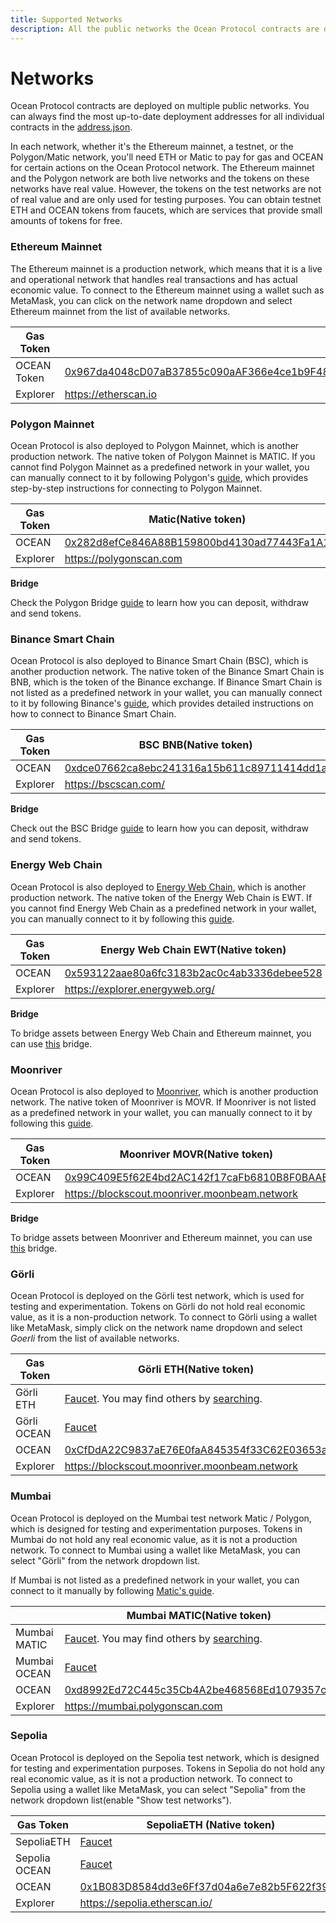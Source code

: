```yaml
---
title: Supported Networks
description: All the public networks the Ocean Protocol contracts are deployed to.
---
```


# Networks

Ocean Protocol contracts are deployed on multiple public networks. You can always find the most up-to-date deployment addresses for all individual contracts in the [address.json](https://github.com/oceanprotocol/contracts/blob/v4main/addresses/address.json).

In each network, whether it's the Ethereum mainnet, a testnet, or the Polygon/Matic network, you'll need ETH or Matic to pay for gas and OCEAN for certain actions on the Ocean Protocol network. The Ethereum mainnet and the Polygon network are both live networks and the tokens on these networks have real value. However, the tokens on the test networks are not of real value and are only used for testing purposes. You can obtain testnet ETH and OCEAN tokens from faucets, which are services that provide small amounts of tokens for free.

### Ethereum Mainnet

The Ethereum mainnet is a production network, which means that it is a live and operational network that handles real transactions and has actual economic value. To connect to the Ethereum mainnet using a wallet such as MetaMask, you can click on the network name dropdown and select Ethereum mainnet from the list of available networks.

<table data-header-hidden><thead><tr><th width="100">Gas Token</th><th></th></tr></thead><tbody><tr><td>OCEAN Token</td><td><a href="https://etherscan.io/token/0x967da4048cD07aB37855c090aAF366e4ce1b9F48">0x967da4048cD07aB37855c090aAF366e4ce1b9F48</a></td></tr><tr><td>Explorer</td><td><a href="https://etherscan.io">https://etherscan.io</a></td></tr></tbody></table>

### Polygon Mainnet

Ocean Protocol is also deployed to Polygon Mainnet, which is another production network. The native token of Polygon Mainnet is MATIC. If you cannot find Polygon Mainnet as a predefined network in your wallet, you can manually connect to it by following Polygon's [guide](https://wiki.polygon.technology/docs/develop/metamask/config-polygon-on-metamask/#add-the-polygon-network-manually), which provides step-by-step instructions for connecting to Polygon Mainnet.

<table data-header-hidden><thead><tr><th width="100">Gas Token</th><th>Matic(Native token)</th></tr></thead><tbody><tr><td>OCEAN</td><td><a href="https://polygonscan.com/token/0x282d8efce846a88b159800bd4130ad77443fa1a1">0x282d8efCe846A88B159800bd4130ad77443Fa1A1</a></td></tr><tr><td>Explorer</td><td><a href="https://polygonscan.com">https://polygonscan.com</a></td></tr></tbody></table>

**Bridge**

Check the Polygon Bridge [guide](bridges.md) to learn how you can deposit, withdraw and send tokens.

### Binance Smart Chain

Ocean Protocol is also deployed to Binance Smart Chain (BSC), which is another production network. The native token of the Binance Smart Chain is BNB, which is the token of the Binance exchange. If Binance Smart Chain is not listed as a predefined network in your wallet, you can manually connect to it by following Binance's [guide](https://academy.binance.com/en/articles/connecting-metamask-to-binance-smart-chain), which provides detailed instructions on how to connect to Binance Smart Chain.

<table data-header-hidden><thead><tr><th width="100">Gas Token</th><th>BSC BNB(Native token)</th></tr></thead><tbody><tr><td>OCEAN</td><td><a href="https://bscscan.com/token/0xdce07662ca8ebc241316a15b611c89711414dd1a">0xdce07662ca8ebc241316a15b611c89711414dd1a</a></td></tr><tr><td>Explorer</td><td><a href="https://bscscan.com/">https://bscscan.com/</a></td></tr></tbody></table>

**Bridge**

Check out the BSC Bridge [guide](bridges.md#binance-smart-chain-bsc-bridge) to learn how you can deposit, withdraw and send tokens.

### Energy Web Chain

Ocean Protocol is also deployed to [Energy Web Chain](https://energy-web-foundation.gitbook.io/energy-web/technology/trust-layer-energy-web-chain), which is another production network. The native token of the Energy Web Chain is EWT. If you cannot find Energy Web Chain as a predefined network in your wallet, you can manually connect to it by following this [guide](https://energy-web-foundation.gitbook.io/energy-web/how-tos-and-tutorials/connect-to-energy-web-chain-main-network-with-metamash).

<table data-header-hidden><thead><tr><th width="100">Gas Token</th><th>Energy Web Chain EWT(Native token)</th></tr></thead><tbody><tr><td>OCEAN</td><td><a href="https://explorer.energyweb.org/token/0x593122aae80a6fc3183b2ac0c4ab3336debee528">0x593122aae80a6fc3183b2ac0c4ab3336debee528</a></td></tr><tr><td>Explorer</td><td><a href="https://explorer.energyweb.org/">https://explorer.energyweb.org/</a></td></tr></tbody></table>

**Bridge**

To bridge assets between Energy Web Chain and Ethereum mainnet, you can use [this](https://bridge.carbonswap.exchange/) bridge.

### Moonriver

Ocean Protocol is also deployed to [Moonriver](https://docs.moonbeam.network/builders/get-started/networks/moonriver/), which is another production network. The native token of Moonriver is MOVR. If Moonriver is not listed as a predefined network in your wallet, you can manually connect to it by following this [guide](https://docs.moonbeam.network/builders/get-started/networks/moonriver/#connect-metamask).

<table data-header-hidden><thead><tr><th width="100">Gas Token</th><th>Moonriver MOVR(Native token)</th></tr></thead><tbody><tr><td>OCEAN</td><td><a href="https://blockscout.moonriver.moonbeam.network/token/0x99C409E5f62E4bd2AC142f17caFb6810B8F0BAAE/token-transfers">0x99C409E5f62E4bd2AC142f17caFb6810B8F0BAAE</a></td></tr><tr><td>Explorer</td><td><a href="https://blockscout.moonriver.moonbeam.network">https://blockscout.moonriver.moonbeam.network</a></td></tr></tbody></table>

**Bridge**

To bridge assets between Moonriver and Ethereum mainnet, you can use [this](https://anyswap.exchange/#/bridge) bridge.

### Görli

Ocean Protocol is deployed on the Görli test network, which is used for testing and experimentation. Tokens on Görli do not hold real economic value, as it is a non-production network. To connect to Görli using a wallet like MetaMask, simply click on the network name dropdown and select _Goerli_ from the list of available networks.

<table data-header-hidden><thead><tr><th width="100">Gas Token</th><th>Görli ETH(Native token)</th></tr></thead><tbody><tr><td>Görli ETH</td><td><a href="https://goerlifaucet.com/">Faucet</a>. You may find others by <a href="https://www.google.com/search?q=goerli+ether+faucet%5C&#x26;oq=goerli+ether+faucet">searching</a>.</td></tr><tr><td>Görli OCEAN</td><td><a href="https://faucet.goerli.oceanprotocol.com">Faucet</a></td></tr><tr><td>OCEAN</td><td><a href="https://goerli.etherscan.io/address/0xcfdda22c9837ae76e0faa845354f33c62e03653a">0xCfDdA22C9837aE76E0faA845354f33C62E03653a</a></td></tr><tr><td>Explorer</td><td><a href="https://blockscout.moonriver.moonbeam.network">https://blockscout.moonriver.moonbeam.network</a></td></tr></tbody></table>

### Mumbai

Ocean Protocol is deployed on the Mumbai test network Matic / Polygon, which is designed for testing and experimentation purposes. Tokens in Mumbai do not hold any real economic value, as it is not a production network. To connect to Mumbai using a wallet like MetaMask, you can select "Görli" from the network dropdown list.

If Mumbai is not listed as a predefined network in your wallet, you can connect to it manually by following [Matic's guide](https://wiki.polygon.technology/docs/develop/metamask/config-polygon-on-metamask/).

<table data-header-hidden><thead><tr><th width="100"></th><th>Mumbai MATIC(Native token)</th></tr></thead><tbody><tr><td>Mumbai MATIC</td><td><a href="https://faucet.matic.network/">Faucet</a>. You may find others by <a href="https://www.google.com/search?q=mumbai+faucet">searching</a>.</td></tr><tr><td>Mumbai OCEAN</td><td><a href="https://faucet.mumbai.oceanprotocol.com/">Faucet</a></td></tr><tr><td>OCEAN</td><td><a href="https://mumbai.polygonscan.com/token/0xd8992Ed72C445c35Cb4A2be468568Ed1079357c8">0xd8992Ed72C445c35Cb4A2be468568Ed1079357c8</a></td></tr><tr><td>Explorer</td><td><a href="https://mumbai.polygonscan.com">https://mumbai.polygonscan.com</a></td></tr></tbody></table>

### Sepolia

Ocean Protocol is deployed on the Sepolia test network, which is designed for testing and experimentation purposes. Tokens in Sepolia do not hold any real economic value, as it is not a production network. To connect to Sepolia using a wallet like MetaMask, you can select "Sepolia" from the network dropdown list(enable "Show test networks").

<table data-header-hidden><thead><tr><th width="100">Gas Token</th><th>SepoliaETH (Native token)</th></tr></thead><tbody><tr><td>SepoliaETH</td><td><a href="https://sepoliafaucet.com/">Faucet</a></td></tr><tr><td>Sepolia OCEAN</td><td><a href="https://faucet.sepolia.oceanprotocol.com/">Faucet</a></td></tr><tr><td>OCEAN</td><td><a href="https://sepolia.etherscan.io/address/0x1B083D8584dd3e6Ff37d04a6e7e82b5F622f3985">0x1B083D8584dd3e6Ff37d04a6e7e82b5F622f3985</a></td></tr><tr><td>Explorer</td><td><a href="https://sepolia.etherscan.io/">https://sepolia.etherscan.io/</a></td></tr></tbody></table>
